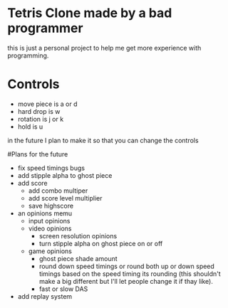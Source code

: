 # Tetris Clone made by a bad programmer

this is just a personal project to help me get more experience with programming.

# Controls
* move piece is a or d
* hard drop is w
* rotation is j or k
* hold is u

in the future I plan to make it so that you can change the controls

#Plans for the future
* fix speed timings bugs
* add stipple alpha to ghost piece
* add score
  * add combo multiper
  * add score level multiplier
  * save highscore
* an opinions memu
  * input opinions
  * video opinions
    * screen resolution opinions
    * turn stipple alpha on ghost piece on or off
  * game opinions
    * ghost piece shade amount
    * round down speed timings or round both up or down speed timings based on the speed timing its rounding (this shouldn't make a big different but I'll let people change it if thay like).
    * fast or slow DAS
* add replay system
